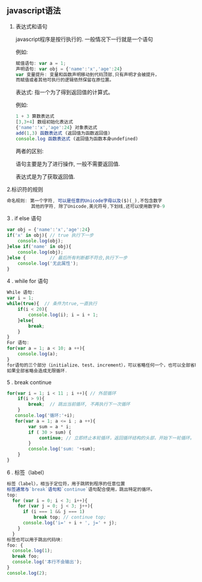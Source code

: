 ## javascript语法

1. 表达式和语句

   javascript程序是按行执行的. 一般情况下一行就是一个语句

   例如:   

   ```javascript
   赋值语句: var a = 1;
   声明语句: var obj = {'name':'x','age':24}
   var 变量提升: 变量和函数声明移动到代码顶部,只有声明才会被提升，
   而赋值或者其他可执行的逻辑依然保留在原位置。
   ```

   表达式: 指一个为了得到返回值的计算式。

   例如: 

   ```javascript
   1 + 3 算数表达式
   [3,3+4] 数组初始化表达式
   {'name':'x','age':24} 对象表达式
   add(1,3) 函数表达式 (返回值为函数返回值)
   console.log 函数表达式 (返回值为函数本身undefined)
   ```

   两者的区别:

   语句主要是为了进行操作, 一般不需要返回值.

   表达式是为了获取返回值.

2.标识符的规则

```javascript
命名规则: 第一个字符, 可以是任意的Unicode字母以及($)(_),不包含数字
         其他的字符, 除了Unicode,美元符号,下划线,还可以使用数字0-9
```

3 . if  else 语句

```javascript
var obj = {'name':'x','age':24}
if('x' in obj){ // true 执行下一步
    console.log(obj);
}else if('name' in obj){ 
    console.log(obj);
}else {         // 最后所有判断都不符合,执行下一步
    console.log('无此属性');
}
```

4 .  while for 语句

``` javascript
While 语句:
var i = 1;
while(true){  // 条件为true,一直执行
    if(i < 20){
        console.log(i); i = i + 1;
    }else{
        break;
    }
}
For 语句:
for(var a = 1; a < 10; a ++){
    console.log(a);
}
for语句的三个部分（initialize、test、increment），可以省略任何一个，也可以全部省略。
如果全部省略会造成无限循环.
```

5 . break continue

```javascript
for(var i = 1; i < 11 ; i ++){ // 外层循环
    if(i > 9){
        break;  // 跳出当前循环, 不再执行下一次循环
    }
   console.log('循环:'+i); 
   for(var a = 1; a <= i ; a ++){
        var sum = a * i;
        if ( 30 > sum) {
            continue; // 立即终止本轮循环，返回循环结构的头部，开始下一轮循环。
        }
        console.log('sum: '+sum);
    }
}
```

6 . 标签（label）

```javascript
标签（label），相当于定位符，用于跳转到程序的任意位置
标签通常与`break`语句和`continue`语句配合使用，跳出特定的循环。
top:
  for (var i = 0; i < 3; i++){
    for (var j = 0; j < 3; j++){
      if (i === 1 && j === 1) 
          break top; // continue top;
      console.log('i=' + i + ', j=' + j);
    }
  }
标签也可以用于跳出代码块:
foo: {
  console.log(1);
  break foo;
  console.log('本行不会输出');
}
console.log(2);
```


